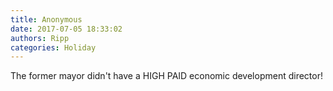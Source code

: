 ```yaml
---
title: Anonymous
date: 2017-07-05 18:33:02
authors: Ripp
categories: Holiday
---
```


 The former mayor didn't have a HIGH PAID economic development director!
